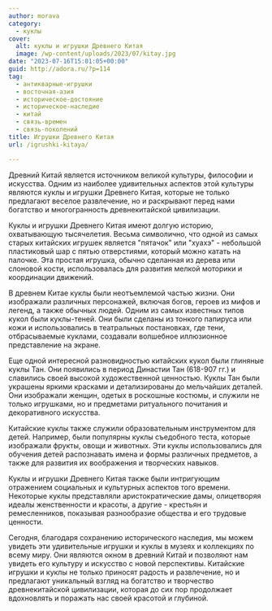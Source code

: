 ```yaml
---
author: morava
category:
  - куклы
cover:
  alt: куклы и игрушки Древнего Китая
  image: /wp-content/uploads/2023/07/kitay.jpg
date: "2023-07-16T15:01:05+00:00"
guid: http://adora.ru/?p=114
tag:
  - антикварные-игрушки
  - восточная-азия
  - историческое-достояние
  - историческое-наследие
  - китай
  - связь-времен
  - связь-поколений
title: Игрушки Древнего Китая
url: /igrushki-kitaya/

---
```

Древний Китай является источником великой культуры, философии и искусства. Одним из наиболее удивительных аспектов этой культуры являются куклы и игрушки Древнего Китая, которые не только предлагают веселое развлечение, но и раскрывают перед нами богатство и многогранность древнекитайской цивилизации.

Куклы и игрушки Древнего Китая имеют долгую историю, охватывающую тысячелетия. Весьма символично, что одной из самых старых китайских игрушек является "пятачок" или "хуахэ" \- небольшой пластиковый шар с пятью отверстиями, который можно катать на палочке. Эта простая игрушка, обычно сделанная из дерева или слоновой кости, использовалась для развития мелкой моторики и координации движений.

В древнем Китае куклы были неотъемлемой частью жизни. Они изображали различных персонажей, включая богов, героев из мифов и легенд, а также обычных людей. Одним из самых известных типов кукол были куклы-теней. Они были сделаны из тонкого папируса или кожи и использовались в театральных постановках, где тени, отбрасываемые куклами, создавали волшебное иллюзионное представление на экране.

Еще одной интересной разновидностью китайских кукол были глиняные куклы Тан. Они появились в период Династии Тан (618-907 гг.) и славились своей высокой художественной ценностью. Куклы Тан были украшены яркими красками и детализированы до мельчайших деталей. Они изображали женщин, одетых в роскошные костюмы, и служили не только игрушками, но и предметами ритуального почитания и декоративного искусства.

Китайские куклы также служили образовательным инструментом для детей. Например, были популярны куклы съедобного теста, которые изображали фрукты, овощи и животных. Эти куклы использовались для обучения детей распознавать имена и формы различных предметов, а также для развития их воображения и творческих навыков.

Куклы и игрушки Древнего Китая также были интригующим отражением социальных и культурных аспектов того времени. Некоторые куклы представляли аристократические дамы, олицетворяя идеалы женственности и красоты, а другие \- крестьян и ремесленников, показывая разнообразие общества и его трудовые ценности.

Сегодня, благодаря сохранению исторического наследия, мы можем увидеть эти удивительные игрушки и куклы в музеях и коллекциях по всему миру. Они являются окном в древний Китай и позволяют нам увидеть его культуру и искусство с новой перспективы. Китайские игрушки и куклы не только приносят радость и развлечение, но и предлагают уникальный взгляд на богатство и творчество древнекитайской цивилизации, которая до сих пор продолжает вдохновлять и поражать нас своей красотой и глубиной.
